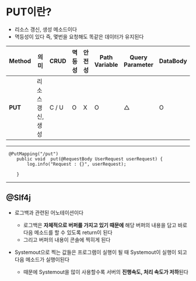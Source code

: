 # PUT이란?
- 리소스 갱신, 생성 메소드이다
- 멱등성이 있다 즉, 몇번을 요청해도 똑같은 데이터가 유지된다

| Method  | 의미                | CRUD | 멱등성 | 안전성 | Path Variable | Query Parameter | DataBody |
|---------|---------------------|------|--------|--------|---------------|-----------------|----------|
| **PUT**    | 리소스 갱신, 생성    | C / U| O      | X      | O             | △               | O        |
---

```
 @PutMapping("/put")
    public void  put(@RequestBody UserRequest userRequest) {
        log.info("Request : {}", userRequest);

    }
```
---

## @Slf4j
- 로그백과 관련된 어노테이션이다
   - 로그백은 **자체적으로 버퍼를 가지고 있기 때문에** 해당 버퍼의 내용을 담고 바로 다음 메소드를 할 수 있도록 return이 된다 
   - 그리고 버퍼의 내용이 콘솔에 찍히게 된다
 
- Systemout으로 찍는 값들은 프로그램이 실행이 될 때 Systemout이 실행이 되고 다음 메소드가 실행이된다
   - 때문에 Systemout을 많이 사용할수록 서버의 **진행속도, 처리 속도가 저하**된다